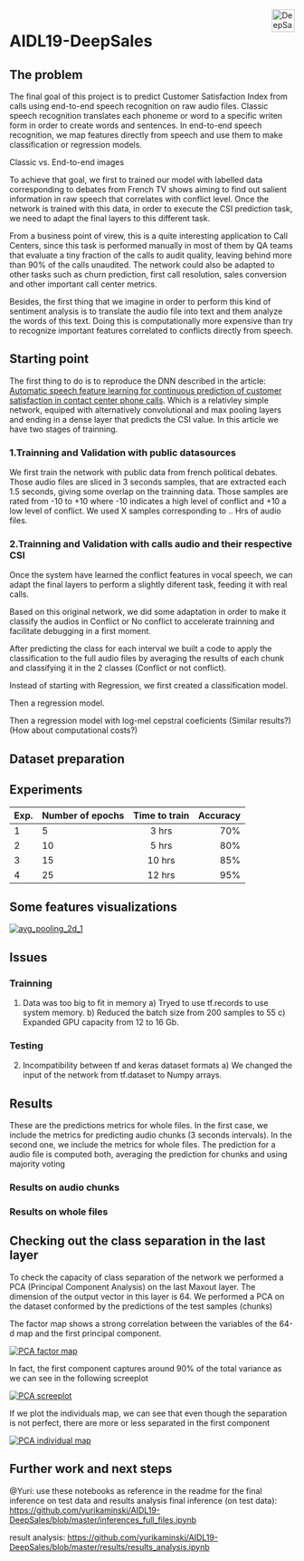 <a href="https://www.deepsales.io/">
    <img src="https://github.com/yurikaminski/AIDL19-DeepSales/blob/master/docs/Logo%20escura.png" alt="DeepSales logo" title="DeepSales" align="right" height="40" />
</a>

AIDL19-DeepSales
================
## The problem

The final goal of this project is to predict Customer Satisfaction Index from calls using end-to-end speech recognition on raw audio files. Classic speech recognition translates each phoneme or word to a specific writen form in order to create words and sentences. In end-to-end speech recognition, we map features directly from speech and use them to make classification or regression models.

Classic vs. End-to-end images

To achieve that goal, we first to trained our model with labelled data corresponding to debates from French TV shows aiming to find out salient information in raw speech that correlates with conflict level. Once the network is trained with this data, in order to execute the CSI prediction task, we need to adapt the final layers to this different task.

From a business point of virew, this is a quite interesting application to Call Centers, since this task is performed manually in most of them by QA teams that evaluate a tiny fraction of the calls to audit quality, leaving behind more than 90% of the calls unaudited. The network could also be adapted to other tasks such as churn prediction, first call resolution, sales conversion and other important call center metrics.

Besides, the first thing that we imagine in order to perform this kind of sentiment analysis is to translate the audio file into text and them analyze the words of this text. Doing this is computationally more expensive than try to recognize important features correlated to conflicts directly from speech.

## Starting point

The first thing to do is to reproduce the DNN described in the article: [Automatic speech feature learning for continuous prediction of customer satisfaction in contact center phone calls](https://link.springer.com/chapter/10.1007/978-3-319-49169-1_25). Which is a relativley simple network, equiped with alternatively convolutional and max pooling layers and ending in a dense layer that predicts the CSI value. In this article we have two stages of trainning.

### 1.Trainning and Validation with public datasources
We first train the network with public data from french political debates. Those audio files are sliced in 3 seconds samples, that are extracted each 1.5 seconds, giving some overlap on the trainning data. Those samples are rated from -10 to +10 where -10 indicates a high level of conflict and +10 a low level of conflict. We used X samples corresponding to .. Hrs of audio files.

### 2.Trainning and Validation with calls audio and their respective CSI
Once the system have learned the conflict features in vocal speech, we can adapt the final layers to perform a slightly diferent task, feeding it with real calls. 

Based on this original network, we did some adaptation in order to make it classify the audios in Conflict or No conflict to accelerate trainning and facilitate debugging in a first moment.

After predicting the class for each interval we built a code to apply the classification to the full audio files by averaging the results of each chunk and classifying it in the 2 classes (Conflict or not conflict).

Instead of starting with Regression, we first created a classification model.

Then a regression model.

Then a regression model with log-mel cepstral coeficients (Similar results?) (How about computational costs?)

## Dataset preparation


## Experiments

| Exp. | Number of epochs|Time to train  | Accuracy  |
|----|:-------------   |:-------------:|     -----:|
|1| 5        | 3 hrs |      70%|
|2| 10      | 5 hrs  |   80% |
|3| 15  | 10 hrs|    85% |
|4| 25  | 12 hrs|    95% |


## Some features visualizations

<a href="https://github.com/yurikaminski/AIDL19-DeepSales/blob/master/docs/Layers_Visualization_Conflict/avg_pooling_2d_1.png">
    <img src="https://github.com/yurikaminski/AIDL19-DeepSales/blob/master/docs/Layers_Visualization_Conflict/avg_pooling_2d_1.png" alt="avg_pooling_2d_1" title="2D Average pooling 1" align="center" width:"auto" height:"25%"/>
</a>




## Issues
### Trainning
1) Data was too big to fit in memory
    a) Tryed to use tf.records to use system memory.
    b) Reduced the batch size from 200 samples to 55
    c) Expanded GPU capacity from 12 to 16 Gb.
    
### Testing
2) Incompatibility between tf and keras dataset formats
    a) We changed the input of the network from tf.dataset to Numpy arrays.

## Results
These are the predictions metrics for whole files. In the first case, we include the metrics for predicting audio chunks (3 seconds intervals). In the second one, we include the metrics for whole files. The prediction for a audio file is computed both, averaging the prediction for chunks and using majority voting

### Results on audio chunks

### Results on whole files 

## Checking out the class separation in the last layer
To check the capacity of class separation of the network we performed a PCA (Principal Component Analysis) on the last Maxout layer. The dimension of the output vector in this layer is 64. We performed a PCA on the dataset conformed by the predictions of the test samples (chunks) 

The factor map shows a strong correlation between the variables of the 64-d map and the first principal component.

<a href="https://github.com/yurikaminski/AIDL19-DeepSales/blob/master/docs/Layers_Visualization_Conflict/PCA factor map.png">
    <img src="https://github.com/yurikaminski/AIDL19-DeepSales/blob/master/docs/Layers_Visualization_Conflict/PCA factor map.png" alt="PCA factor map" title="PCA factor map" align="center" width:"auto" height:"25%"/>
</a>

In fact, the first component captures around 90% of the total variance as we can see in the following screeplot

<a href="https://github.com/yurikaminski/AIDL19-DeepSales/blob/master/docs/Layers_Visualization_Conflict/PCA screeplot.png">
    <img src="https://github.com/yurikaminski/AIDL19-DeepSales/blob/master/docs/Layers_Visualization_Conflict/PCA screeplot.png" alt="PCA screeplot" title="PCA screeplot" align="center" width:"auto" height:"25%"/>
</a>

If we plot the individuals map, we can see that even though the separation is not perfect, there are more or less separated in the first component

<a href="https://github.com/yurikaminski/AIDL19-DeepSales/blob/master/docs/Layers_Visualization_Conflict/PCA individuals.png">
    <img src="https://github.com/yurikaminski/AIDL19-DeepSales/blob/master/docs/Layers_Visualization_Conflict/PCA individuals.png" alt="PCA individual map" title="PCA individual map" align="center" width:"auto" height:"25%"/>
</a>


## Further work and next steps


@Yuri:
use these notebooks as reference in the readme for the final inference on test data and results analysis
final inference (on test data):
https://github.com/yurikaminski/AIDL19-DeepSales/blob/master/inferences_full_files.ipynb

result analysis:
https://github.com/yurikaminski/AIDL19-DeepSales/blob/master/results/results_analysis.ipynb
